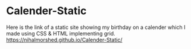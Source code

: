 # Calender-Static
Here is the link of a static site showing my birthday on a calender which I made using CSS & HTML implementing grid.
https://nihalmorshed.github.io/Calender-Static/
